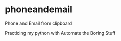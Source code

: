 # phoneandemail
 Phone and Email from clipboard

 Practicing my python with Automate the Boring Stuff
